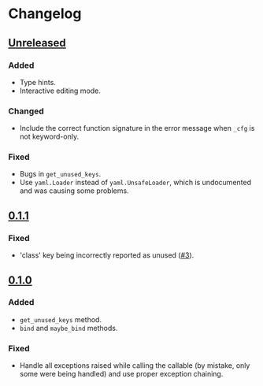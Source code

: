 # Changelog

## [Unreleased]

### Added
- Type hints.
- Interactive editing mode.

### Changed
- Include the correct function signature in the error message when `_cfg` is not keyword-only.

### Fixed
- Bugs in `get_unused_keys`.
- Use `yaml.Loader` instead of `yaml.UnsafeLoader`, which is undocumented and was causing some problems.

## [0.1.1]

### Fixed
- 'class' key being incorrectly reported as unused ([#3](https://github.com/cifkao/confugue/issues/3)).

## [0.1.0]

### Added
- `get_unused_keys` method.
- `bind` and `maybe_bind` methods.

### Fixed
- Handle all exceptions raised while calling the callable (by mistake, only some were being handled) and use proper exception chaining.


[0.1.0]: https://github.com/cifkao/confugue/compare/v0.0.1...v0.1.0
[0.1.1]: https://github.com/cifkao/confugue/compare/v0.1.0...v0.1.1
[unreleased]: https://github.com/cifkao/confugue/compare/v0.1.1...HEAD
